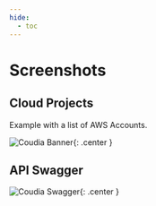 ```yaml
---
hide:
  - toc
---
```

# Screenshots

## Cloud Projects

Example with a list of AWS Accounts.

![Coudia Banner](../../assets/app-web-cloud-projects-01.png){: .center }

## API Swagger

![Coudia Swagger](../../assets/app_api_swagger-01.png){: .center }
